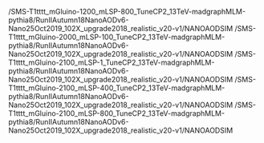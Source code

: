 /SMS-T1tttt_mGluino-1200_mLSP-800_TuneCP2_13TeV-madgraphMLM-pythia8/RunIIAutumn18NanoAODv6-Nano25Oct2019_102X_upgrade2018_realistic_v20-v1/NANOAODSIM
/SMS-T1tttt_mGluino-2000_mLSP-100_TuneCP2_13TeV-madgraphMLM-pythia8/RunIIAutumn18NanoAODv6-Nano25Oct2019_102X_upgrade2018_realistic_v20-v1/NANOAODSIM
/SMS-T1tttt_mGluino-2100_mLSP-1_TuneCP2_13TeV-madgraphMLM-pythia8/RunIIAutumn18NanoAODv6-Nano25Oct2019_102X_upgrade2018_realistic_v20-v1/NANOAODSIM
/SMS-T1tttt_mGluino-2100_mLSP-400_TuneCP2_13TeV-madgraphMLM-pythia8/RunIIAutumn18NanoAODv6-Nano25Oct2019_102X_upgrade2018_realistic_v20-v1/NANOAODSIM
/SMS-T1tttt_mGluino-2100_mLSP-800_TuneCP2_13TeV-madgraphMLM-pythia8/RunIIAutumn18NanoAODv6-Nano25Oct2019_102X_upgrade2018_realistic_v20-v1/NANOAODSIM
